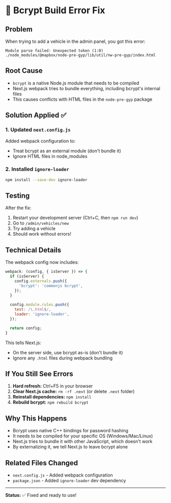 # 🔧 Bcrypt Build Error Fix

## Problem
When trying to add a vehicle in the admin panel, you got this error:
```
Module parse failed: Unexpected token (1:0)
./node_modules/@mapbox/node-pre-gyp/lib/util/nw-pre-gyp/index.html
```

## Root Cause
- `bcrypt` is a native Node.js module that needs to be compiled
- Next.js webpack tries to bundle everything, including bcrypt's internal files
- This causes conflicts with HTML files in the `node-pre-gyp` package

## Solution Applied ✅

### 1. Updated `next.config.js`
Added webpack configuration to:
- Treat bcrypt as an external module (don't bundle it)
- Ignore HTML files in node_modules

### 2. Installed `ignore-loader`
```bash
npm install --save-dev ignore-loader
```

## Testing
After the fix:
1. Restart your development server (Ctrl+C, then `npm run dev`)
2. Go to `/admin/vehicles/new`
3. Try adding a vehicle
4. Should work without errors!

## Technical Details
The webpack config now includes:
```javascript
webpack: (config, { isServer }) => {
  if (isServer) {
    config.externals.push({
      'bcrypt': 'commonjs bcrypt',
    });
  }
  
  config.module.rules.push({
    test: /\.html$/,
    loader: 'ignore-loader',
  });

  return config;
}
```

This tells Next.js:
- On the server side, use bcrypt as-is (don't bundle it)
- Ignore any `.html` files during webpack bundling

## If You Still See Errors
1. **Hard refresh:** Ctrl+F5 in your browser
2. **Clear Next.js cache:** `rm -rf .next` (or delete `.next` folder)
3. **Reinstall dependencies:** `npm install`
4. **Rebuild bcrypt:** `npm rebuild bcrypt`

## Why This Happens
- Bcrypt uses native C++ bindings for password hashing
- It needs to be compiled for your specific OS (Windows/Mac/Linux)
- Next.js tries to bundle it with other JavaScript, which doesn't work
- By externalizing it, we tell Next.js to leave bcrypt alone

## Related Files Changed
- `next.config.js` - Added webpack configuration
- `package.json` - Added `ignore-loader` dev dependency

---

**Status:** ✅ Fixed and ready to use!


